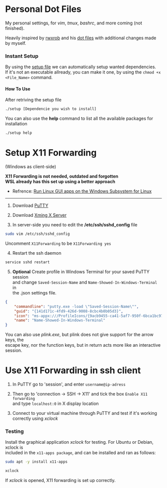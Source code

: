 # Personal Dot Files

My personal settings, for *vim*, *tmux*, *bashrc*, and more coming
(not finished).

Heavily inspired by [rwxrob](https://github.com/rwxrob) and his [dot files](https://github.com/rwxrob/dot) with additional changes made by myself.

### Instant Setup

By using the [setup file](https://github.com/gardm1/setup) we can automatically setup wanted dependencies. <br />
If it's not an executable allready, you can make it one, by using the ```chmod +x <File_Name>``` command.

#### How To Use

After retriving the setup file

```bash
./setup [Dependencie you wish to install]
```

You can also use the **help** command to list all the available packages for installation 

```bash
./setup help
```


# Setup X11 Forwarding
(Windows as client-side)

**X11 Forwarding is not needed, outdated and forgotten <br />
WSL already has this set up using a better approach**
* Refrence: [Run Linux GUI apps on the Windows Subsystem for Linux](https://learn.microsoft.com/en-us/windows/wsl/tutorials/gui-apps)

---

1. Download [PuTTY](https://www.chiark.greenend.org.uk/~sgtatham/putty/latest.html)
2. Download [Xming X Server](https://sourceforge.net/projects/xming/)

3. In server-side you need to edit the **/etc/ssh/sshd_config** file

```bash
sudo vim /etc/ssh/sshd_config
```
Uncomment ```X11Forwarding``` to be ```X11Forwarding yes``` 

4. Restart the ssh daemon
 
```bash
service sshd restart
```

5. **Optional** Create profile in Windows Terminal for your saved PuTTY session <br />
and change ```Saved-Session-Name``` and ```Name-Showed-In-Windows-Terminal``` in <br />
the .json settings file.

```json
{
    "commandline": "putty.exe -load \"Saved-Session-Name\"",
    "guid": "{141d171c-4fd9-426d-9008-8cbc4b0b05d3}",
    "icon": "ms-appx:///ProfileIcons/{9acb9455-ca41-5af7-950f-6bca1bc9722f}.png",
    "name": "Name-Showed-In-Windows-Terminal"
}
```

You can also use *plink.exe*, but plink does not give support for the arrow keys, the <br />
escape key, nor the function keys, but in return acts more like an interactive session.

# Use X11 Forwarding in ssh client

1. In PuTTY go to 'session', and enter  ```username@ip-adress```

2. Then go to 'connection &rarr; SSH &rarr; X11' and tick the box ```Enable X11 forwarding``` <br />
and type ```localhost:0``` in X display location

3. Connect to your virtual machine through PuTTY and test if it's working correctly using *xclock*

### Testing

Install the graphical application *xclock* for testing. For Ubuntu or Debian, xclock is <br /> 
included in the ```x11-apps package```, and can be installed and ran as follows:

 ```bash
sudo apt -y install x11-apps
```

```bash
xclock
```

If *xclock* is opened, X11 forwarding is set up correctly.
